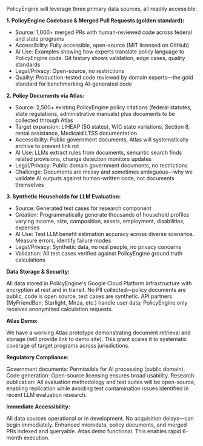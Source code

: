 PolicyEngine will leverage three primary data sources, all readily accessible:

**1. PolicyEngine Codebase & Merged Pull Requests (golden standard):**
- Source: 1,000+ merged PRs with human-reviewed code across federal and state programs
- Accessibility: Fully accessible, open-source (MIT licensed on GitHub)
- AI Use: Examples showing how experts translate policy language to PolicyEngine code. Git history shows validation, edge cases, quality standards
- Legal/Privacy: Open-source, no restrictions
- Quality: Production-tested code reviewed by domain experts—the gold standard for benchmarking AI-generated code

**2. Policy Documents via Atlas:**
- Source: 2,500+ existing PolicyEngine policy citations (federal statutes, state regulations, administrative manuals) plus documents to be collected through Atlas
- Target expansion: LIHEAP (50 states), WIC state variations, Section 8, rental assistance, Medicaid LTSS documentation
- Accessibility: Public government documents, Atlas will systematically archive to prevent link rot
- AI Use: LLMs extract rules from documents, semantic search finds related provisions, change detection monitors updates
- Legal/Privacy: Public domain government documents, no restrictions
- Challenge: Documents are messy and sometimes ambiguous—why we validate AI outputs against human-written code, not documents themselves

**3. Synthetic Households for LLM Evaluation:**
- Source: Generated test cases for research component
- Creation: Programmatically generate thousands of household profiles varying income, size, composition, assets, employment, disabilities, expenses
- AI Use: Test LLM benefit estimation accuracy across diverse scenarios. Measure errors, identify failure modes
- Legal/Privacy: Synthetic data, no real people, no privacy concerns
- Validation: All test cases verified against PolicyEngine ground truth calculations

**Data Storage & Security:**

All data stored in PolicyEngine's Google Cloud Platform infrastructure with encryption at rest and in transit. No PII collected—policy documents are public, code is open source, test cases are synthetic. API partners (MyFriendBen, Starlight, Mirza, etc.) handle user data; PolicyEngine only receives anonymized calculation requests.

**Atlas Demo:**

We have a working Atlas prototype demonstrating document retrieval and storage (will provide link to demo site). This grant scales it to systematic coverage of target programs across jurisdictions.

**Regulatory Compliance:**

Government documents: Permissible for AI processing (public domain). Code generation: Open-source licensing ensures broad usability. Research publication: All evaluation methodology and test suites will be open-source, enabling replication while avoiding test contamination issues identified in recent LLM evaluation research.

**Immediate Accessibility:**

All data sources operational or in development. No acquisition delays—can begin immediately. Enhanced microdata, policy documents, and merged PRs indexed and queryable. Atlas demo functional. This enables rapid 6-month execution.
